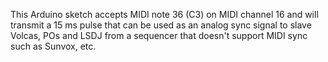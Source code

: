 This Arduino sketch accepts MIDI note 36 (C3) on MIDI channel 16 and will transmit a 15 ms pulse that can be used as an analog sync signal to slave Volcas, 
POs and LSDJ from a sequencer that doesn't support MIDI sync such as Sunvox, etc.
